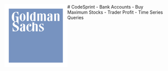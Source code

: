 <img align="left" alt="SVG" src="https://github.com/arishma108/GoldmanSachs/blob/main/goldman-sachs.svg?raw=true" width="200" height="200" />
# CodeSprint
- Bank Accounts
- Buy Maximum Stocks
- Trader Profit
- Time Series Queries
